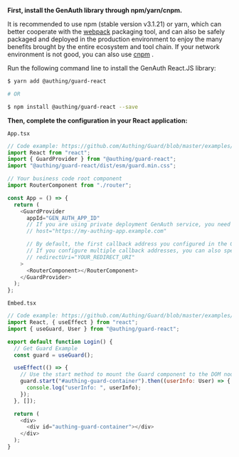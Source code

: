 **First, install the GenAuth library through npm/yarn/cnpm.**

It is recommended to use npm (stable version v3.1.21) or yarn, which can better cooperate with the [webpack](https://webpack.js.org/) packaging tool, and can also be safely packaged and deployed in the production environment to enjoy the many benefits brought by the entire ecosystem and tool chain.
If your network environment is not good, you can also use [cnpm](https://github.com/cnpm/cnpm) .

Run the following command line to install the GenAuth React.JS library:

```sh
$ yarn add @authing/guard-react

# OR

$ npm install @authing/guard-react --save
```

**Then, complete the configuration in your React application:**

`App.tsx`

```js
// Code example: https://github.com/Authing/Guard/blob/master/examples/guard-react/normal/src/App.tsx
import React from "react";
import { GuardProvider } from "@authing/guard-react";
import "@authing/guard-react/dist/esm/guard.min.css";

// Your business code root component
import RouterComponent from "./router";

const App = () => {
  return (
    <GuardProvider
      appId="GEN_AUTH_APP_ID"
      // If you are using private deployment GenAuth service, you need to pass in a custom host, such as:
      // host="https://my-authing-app.example.com"

      // By default, the first callback address you configured in the GenAuth console will be used as the callback address for this authentication.
      // If you configure multiple callback addresses, you can also specify them manually (this address also needs to be added to the "Login callback URL" of the application):
      // redirectUri="YOUR_REDIRECT_URI"
    >
      <RouterComponent></RouterComponent>
    </GuardProvider>
  );
};
```

`Embed.tsx`

```js
// Code example: https://github.com/Authing/Guard/blob/master/examples/guard-react/normal/src/pages/Embed.tsx
import React, { useEffect } from "react";
import { useGuard, User } from "@authing/guard-react";

export default function Login() {
  // Get Guard Example
  const guard = useGuard();

  useEffect(() => {
    // Use the start method to mount the Guard component to the DOM node you specify, and return userInfo after successful login
    guard.start("#authing-guard-container").then((userInfo: User) => {
      console.log("userInfo: ", userInfo);
    });
  }, []);

  return (
    <div>
      <div id="authing-guard-container"></div>
    </div>
  );
}
```

